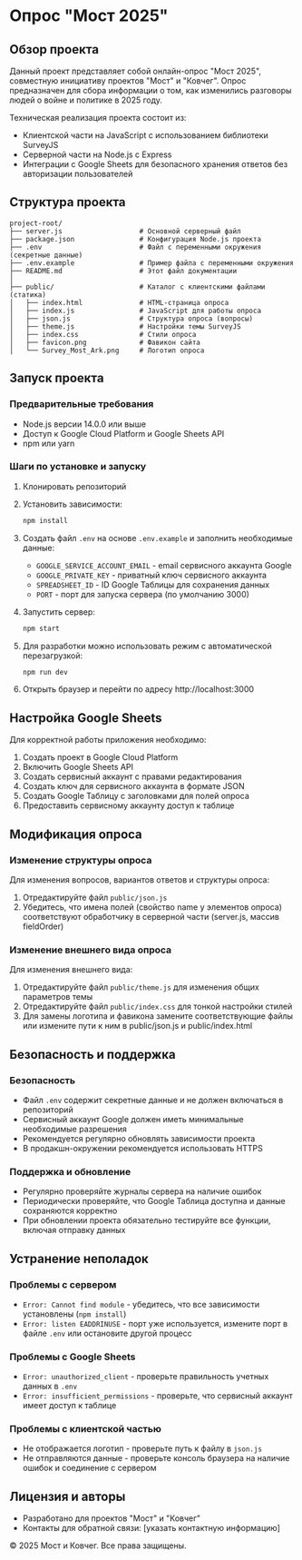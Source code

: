 # Опрос "Мост 2025"

## Обзор проекта
Данный проект представляет собой онлайн-опрос "Мост 2025", совместную инициативу проектов "Мост" и "Ковчег". Опрос предназначен для сбора информации о том, как изменились разговоры людей о войне и политике в 2025 году.

Техническая реализация проекта состоит из:
- Клиентской части на JavaScript с использованием библиотеки SurveyJS
- Серверной части на Node.js с Express
- Интеграции с Google Sheets для безопасного хранения ответов без авторизации пользователей

## Структура проекта
```
project-root/
├── server.js                   # Основной серверный файл
├── package.json                # Конфигурация Node.js проекта
├── .env                        # Файл с переменными окружения (секретные данные)
├── .env.example                # Пример файла с переменными окружения
├── README.md                   # Этот файл документации
│
├── public/                     # Каталог с клиентскими файлами (статика)
│   ├── index.html              # HTML-страница опроса
│   ├── index.js                # JavaScript для работы опроса
│   ├── json.js                 # Структура опроса (вопросы)
│   ├── theme.js                # Настройки темы SurveyJS
│   ├── index.css               # Стили опроса
│   ├── favicon.png             # Фавикон сайта
│   └── Survey_Most_Ark.png     # Логотип опроса
```

## Запуск проекта

### Предварительные требования
- Node.js версии 14.0.0 или выше
- Доступ к Google Cloud Platform и Google Sheets API
- npm или yarn

### Шаги по установке и запуску

1. Клонировать репозиторий
2. Установить зависимости:
   ```bash
   npm install
   ```

3. Создать файл `.env` на основе `.env.example` и заполнить необходимые данные:
   - `GOOGLE_SERVICE_ACCOUNT_EMAIL` - email сервисного аккаунта Google
   - `GOOGLE_PRIVATE_KEY` - приватный ключ сервисного аккаунта
   - `SPREADSHEET_ID` - ID Google Таблицы для сохранения данных
   - `PORT` - порт для запуска сервера (по умолчанию 3000)

4. Запустить сервер:
   ```bash
   npm start
   ```

5. Для разработки можно использовать режим с автоматической перезагрузкой:
   ```bash
   npm run dev
   ```

6. Открыть браузер и перейти по адресу http://localhost:3000

## Настройка Google Sheets
Для корректной работы приложения необходимо:

1. Создать проект в Google Cloud Platform
2. Включить Google Sheets API
3. Создать сервисный аккаунт с правами редактирования
4. Создать ключ для сервисного аккаунта в формате JSON
5. Создать Google Таблицу с заголовками для полей опроса
6. Предоставить сервисному аккаунту доступ к таблице

## Модификация опроса

### Изменение структуры опроса
Для изменения вопросов, вариантов ответов и структуры опроса:
1. Отредактируйте файл `public/json.js`
2. Убедитесь, что имена полей (свойство name у элементов опроса) соответствуют обработчику в серверной части (server.js, массив fieldOrder)

### Изменение внешнего вида опроса
Для изменения внешнего вида:
1. Отредактируйте файл `public/theme.js` для изменения общих параметров темы
2. Отредактируйте файл `public/index.css` для тонкой настройки стилей
3. Для замены логотипа и фавикона замените соответствующие файлы или измените пути к ним в public/json.js и public/index.html

## Безопасность и поддержка

### Безопасность
- Файл `.env` содержит секретные данные и не должен включаться в репозиторий
- Сервисный аккаунт Google должен иметь минимальные необходимые разрешения
- Рекомендуется регулярно обновлять зависимости проекта
- В продакшн-окружении рекомендуется использовать HTTPS

### Поддержка и обновление
- Регулярно проверяйте журналы сервера на наличие ошибок
- Периодически проверяйте, что Google Таблица доступна и данные сохраняются корректно
- При обновлении проекта обязательно тестируйте все функции, включая отправку данных

## Устранение неполадок

### Проблемы с сервером
- `Error: Cannot find module` - убедитесь, что все зависимости установлены (`npm install`)
- `Error: listen EADDRINUSE` - порт уже используется, измените порт в файле `.env` или остановите другой процесс

### Проблемы с Google Sheets
- `Error: unauthorized_client` - проверьте правильность учетных данных в `.env`
- `Error: insufficient_permissions` - проверьте, что сервисный аккаунт имеет доступ к таблице

### Проблемы с клиентской частью
- Не отображается логотип - проверьте путь к файлу в `json.js`
- Не отправляются данные - проверьте консоль браузера на наличие ошибок и соединение с сервером

## Лицензия и авторы
- Разработано для проектов "Мост" и "Ковчег"
- Контакты для обратной связи: [указать контактную информацию]

© 2025 Мост и Ковчег. Все права защищены.